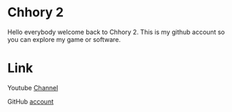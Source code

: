 # Chhory 2
Hello everybody welcome back to Chhory 2. This is my github account so you can explore my game or software.
# Link
Youtube [Channel](https://m.youtube.com/@chhory2)

GitHub [account](https://github.com/Chhory2)

